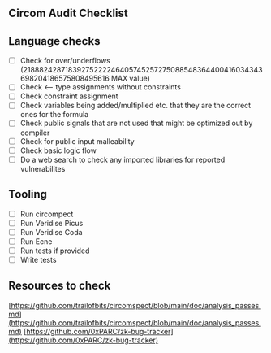 ## Circom Audit Checklist

## Language checks
- [ ] Check for over/underflows (21888242871839275222246405745257275088548364400416034343698204186575808495616 MAX value)
- [ ] Check <-- type assignments without constraints
- [ ] Check constraint assignment
- [ ] Check variables being added/multiplied etc. that they are the correct ones for the formula
- [ ] Check public signals that are not used that might be optimized out by compiler
- [ ] Check for public input malleability
- [ ] Check basic logic flow
- [ ] Do a web search to check any imported libraries for reported vulnerabilites

## Tooling
- [ ] Run circompect
- [ ] Run Veridise Picus
- [ ] Run Veridise Coda
- [ ] Run Ecne
- [ ] Run tests if provided
- [ ] Write tests

## Resources to check
[https://github.com/trailofbits/circomspect/blob/main/doc/analysis_passes.md](https://github.com/trailofbits/circomspect/blob/main/doc/analysis_passes.md)
[https://github.com/0xPARC/zk-bug-tracker](https://github.com/0xPARC/zk-bug-tracker)
